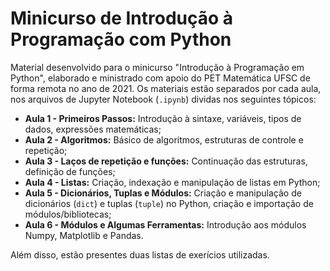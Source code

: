 # Minicurso de Introdução à Programação com Python

Material desenvolvido para o minicurso "Introdução à Programação em Python", elaborado e ministrado com apoio do PET Matemática UFSC de forma remota no ano de 2021. Os materiais estão separados por cada aula, nos arquivos de Jupyter Notebook (`.ipynb`) dividas nos seguintes tópicos:

- **Aula 1 - Primeiros Passos:** Introdução à sintaxe, variáveis, tipos de dados, expressões matemáticas;
- **Aula 2 - Algoritmos:** Básico de algoritmos, estruturas de controle e repetição;
- **Aula 3 - Laços de repetição e funções:** Continuação das estruturas, definição de funções;
- **Aula 4 - Listas:** Criação, indexação e manipulação de listas em Python;
- **Aula 5 - Dicionários, Tuplas e Módulos:** Criação e manipulação de dicionários (`dict`) e tuplas (`tuple`) no Python, criação e importação de módulos/bibliotecas;
- **Aula 6 - Módulos e Algumas Ferramentas:** Introdução aos módulos Numpy, Matplotlib e Pandas.

Além disso, estão presentes duas listas de exerícios utilizadas.
